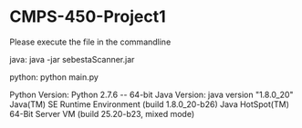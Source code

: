 CMPS-450-Project1
=================
Please execute the file in the commandline

java:
java -jar sebestaScanner.jar

python:
python main.py

Python Version: 
Python 2.7.6 --  64-bit
Java Version: 
java version "1.8.0_20"
Java(TM) SE Runtime Environment (build 1.8.0_20-b26)
Java HotSpot(TM) 64-Bit Server VM (build 25.20-b23, mixed mode)
